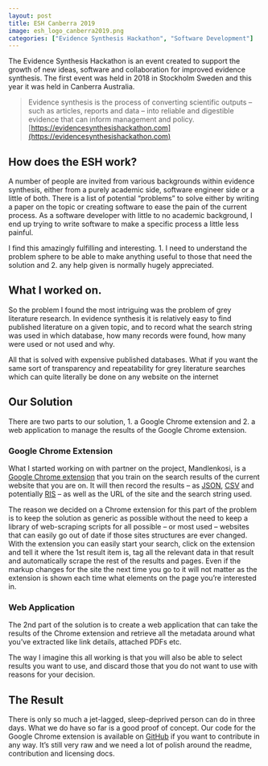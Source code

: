 ```yaml
---
layout: post
title: ESH Canberra 2019
image: esh_logo_canberra2019.png
categories: ["Evidence Synthesis Hackathon", "Software Development"]
---
```


The Evidence Synthesis Hackathon is an event created to support the growth of new ideas, software and collaboration for improved evidence synthesis. The first event was held in 2018 in Stockholm Sweden and this year it was held in Canberra Australia.

> Evidence synthesis is the process of converting scientific outputs – such as articles, reports and data – into reliable and digestible evidence that can inform management and policy.
> [https://evidencesynthesishackathon.com](https://evidencesynthesishackathon.com)

## How does the ESH work?

A number of people are invited from various backgrounds within evidence synthesis, either from a purely academic side, software engineer side or a little of both. There is a list of potential “problems” to solve either by writing a paper on the topic or creating software to ease the pain of the current process. As a software developer with little to no academic background, I end up trying to write software to make a specific process a little less painful.

I find this amazingly fulfilling and interesting. 1. I need to understand the problem sphere to be able to make anything useful to those that need the solution and 2. any help given is normally hugely appreciated.

## What I worked on.

So the problem I found the most intriguing was the problem of grey literature research. In evidence synthesis it is relatively easy to find published literature on a given topic, and to record what the search string was used in which database, how many records were found, how many were used or not used and why.

All that is solved with expensive published databases. What if you want the same sort of transparency and repeatability for grey literature searches which can quite literally be done on any website on the internet

## Our Solution

There are two parts to our solution, 1. a Google Chrome extension and 2. a web application to manage the results of the Google Chrome extension.

### Google Chrome Extension

What I started working on with partner on the project, Mandlenkosi, is a [Google Chrome extension](https://developer.chrome.com/extensions) that you train on the search results of the current website that you are on. It will then record the results – as [JSON](https://en.wikipedia.org/wiki/JSON), [CSV](https://en.wikipedia.org/wiki/Comma-separated_values) and potentially [RIS](https://en.wikipedia.org/wiki/RIS_(file_format)) – as well as the URL of the site and the search string used.

The reason we decided on a Chrome extension for this part of the problem is to keep the solution as generic as possible without the need to keep a library of web-scraping scripts for all possible – or most used – websites that can easily go out of date if those sites structures are ever changed. With the extension you can easily start your search, click on the extension and tell it where the 1st result item is, tag all the relevant data in that result and automatically scrape the rest of the results and pages. Even if the markup changes for the site the next time you go to it will not matter as the extension is shown each time what elements on the page you’re interested in.

### Web Application

The 2nd part of the solution is to create a web application that can take the results of the Chrome extension and retrieve all the metadata around what you’ve extracted like link details, attached PDFs etc.

The way I imagine this all working is that you will also be able to select results you want to use, and discard those that you do not want to use with reasons for your decision.

## The Result

There is only so much a jet-lagged, sleep-deprived person can do in three days. What we do have so far is a good proof of concept. Our code for the Google Chrome extension is available on [GitHub](https://github.com/ESHackathon/grey-literature-recorder) if you want to contribute in any way. It’s still very raw and we need a lot of polish around the readme, contribution and licensing docs.
